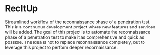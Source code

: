 # RecItUp
Streamlined workflow of the reconnaissance phase of a penetration test. This is a continuous development project where new features and services will be added. The goal of this project is to automate the reconnaissance phase of a penetration test to make it as comprehensive and quick as possible. The idea is not to replace reconnaissance completely, but to leverage this project to perform deeper reconnaissance.
